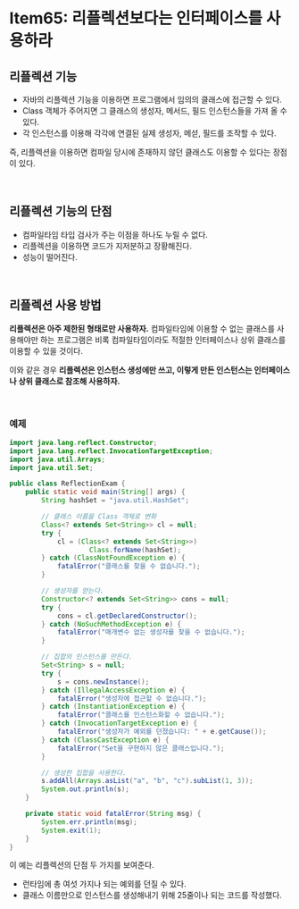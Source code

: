 # Item65: 리플렉션보다는 인터페이스를 사용하라

## 리플렉션 기능

- 자바의 리플렉션 기능을 이용하면 프로그램에서 임의의 클래스에 접근할 수 있다.
- Class 객체가 주어지면 그 클래스의 생성자, 메서드, 필드 인스턴스들을 가져 올 수 있다.
- 각 인스턴스를 이용해 각각에 연결된 실제 생성자, 메섣, 필드를 조작할 수 있다.

즉, 리플렉션을 이용하면 컴파일 당시에 존재하지 않던 클래스도 이용할 수 있다는 장점이 있다.

</br >

## 리플렉션 기능의 단점

- 컴파일타임 타입 검사가 주는 이점을 하나도 누릴 수 없다.
- 리플렉션을 이용하면 코드가 지저분하고 장황해진다.
- 성능이 떨어진다.

</br >

## 리플렉션 사용 방법

**리플렉션은 아주 제한된 형태로만 사용하자.** 컴파일타임에 이용할 수 없는 클래스를 사용해야만 하는 프로그램은 비록 컴파일타임이라도 적절한 인터페이스나 상위 클래스를 이용할 수 있을 것이다.

이와 같은 경우 **리플렉션은 인스턴스 생성에만 쓰고, 이렇게 만든 인스턴스는 인터페이스나 상위 클래스로 참조해 사용하자.**

</br >

### 예제

```java
import java.lang.reflect.Constructor;
import java.lang.reflect.InvocationTargetException;
import java.util.Arrays;
import java.util.Set;

public class ReflectionExam {
    public static void main(String[] args) {
        String hashSet = "java.util.HashSet";

        // 클래스 이름을 Class 객체로 변화
        Class<? extends Set<String>> cl = null;
        try {
            cl = (Class<? extends Set<String>>)
                    Class.forName(hashSet);
        } catch (ClassNotFoundException e) {
            fatalError("클래스를 찾을 수 없습니다.");
        }

        // 생성자를 얻는다.
        Constructor<? extends Set<String>> cons = null;
        try {
            cons = cl.getDeclaredConstructor();
        } catch (NoSuchMethodException e) {
            fatalError("매개변수 없는 생성자를 찾을 수 없습니다.");
        }

        // 집합의 인스턴스를 만든다.
        Set<String> s = null;
        try {
            s = cons.newInstance();
        } catch (IllegalAccessException e) {
            fatalError("생성자에 접근할 수 없습니다.");
        } catch (InstantiationException e) {
            fatalError("클래스를 인스턴스화할 수 없습니다.");
        } catch (InvocationTargetException e) {
            fatalError("생성자가 예외를 던졌습니다: " + e.getCause());
        } catch (ClassCastException e) {
            fatalError("Set을 구현하지 않은 클래스입니다.");
        }

        // 생성한 집합을 사용한다.
        s.addAll(Arrays.asList("a", "b", "c").subList(1, 3));
        System.out.println(s);
    }

    private static void fatalError(String msg) {
        System.err.println(msg);
        System.exit(1);
    }
}
```

이 예는 리플렉션의 단점 두 가지를 보여준다.

- 런타임에 총 여섯 가지나 되는 예외를 던질 수 있다.
- 클래스 이름만으로 인스턴스를 생성해내기 위해 25줄이나 되는 코드를 작성했다.

